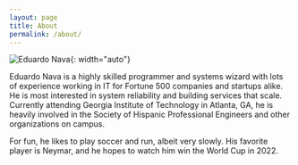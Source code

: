 ```yaml
---
layout: page
title: About
permalink: /about/
---
```


![Eduardo Nava](../assets/images/NYC.jpg){: width="auto"}

Eduardo Nava is a highly skilled programmer and systems wizard with lots of
experience working in IT for Fortune 500 companies and startups alike. He is
most interested in system reliability and building services that scale. 
Currently attending Georgia Institute of Technology in Atlanta, GA, he is
heavily involved in the Society of Hispanic Professional Engineers and other
organizations on campus.

For fun, he likes to play soccer and run, albeit very slowly. His favorite 
player is Neymar, and he hopes to watch him win the World Cup in 2022.
